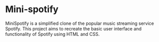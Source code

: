 # Mini-spotify
MiniSpotify is a simplified clone of the popular music streaming service Spotify. This project aims to recreate the basic user interface and functionality of Spotify using HTML and CSS.
